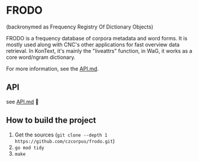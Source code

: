 # FRODO

(backronymed as Frequency Registry Of Dictionary Objects)


FRODO is a frequency database of corpora metadata and word forms. It is mostly used
along with CNC's other applications for fast overview data retrieval. In KonText, it's mainly
the "liveattrs" function, in WaG, it works as a core word/ngram dictionary.

For more information, see the [API.md](./API.md).

## API

see [API.md](./API.md) 🚧

## How to build the project

1. Get the sources (`git clone --depth 1 https://github.com/czcorpus/frodo.git`)
2. `go mod tidy`
3. `make`

